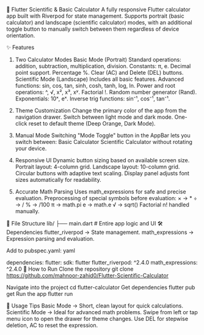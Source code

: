 📱 Flutter Scientific & Basic Calculator
A fully responsive Flutter calculator app built with Riverpod for state management.
Supports portrait (basic calculator) and landscape (scientific calculator) modes, with an additional toggle button to manually switch between them regardless of device orientation.

✨ Features
1. Two Calculator Modes
Basic Mode (Portrait)
Standard operations: addition, subtraction, multiplication, division.
Constants: π, e.
Decimal point support.
Percentage %.
Clear (AC) and Delete (DEL) buttons.
Scientific Mode (Landscape)
Includes all basic features.
Advanced functions: sin, cos, tan, sinh, cosh, tanh, log, ln.
Power and root operations: ^, √, x², x³, xʸ.
Factorial !.
Random number generator (Rand).
Exponentials: 10ˣ, eˣ.
Inverse trig functions: sin⁻¹, cos⁻¹, tan⁻¹.

2. Theme Customization
Change the primary color of the app from the navigation drawer.
Switch between light mode and dark mode.
One-click reset to default theme (Deep Orange, Dark Mode).

3. Manual Mode Switching
"Mode Toggle" button in the AppBar lets you switch between:
Basic Calculator
Scientific Calculator
without rotating your device.

4. Responsive UI
Dynamic button sizing based on available screen size.
Portrait layout: 4-column grid.
Landscape layout: 10-column grid.
Circular buttons with adaptive text scaling.
Display panel adjusts font sizes automatically for readability.

5. Accurate Math Parsing
Uses math_expressions for safe and precise evaluation.
Preprocessing of special symbols before evaluation:
× → *
÷ → /
% → /100
π → math.pi
e → math.e
√ → sqrt()
Factorial n! handled manually.


📂 File Structure
lib/
├── main.dart # Entire app logic and UI
🛠️ Dependencies
flutter_riverpod → State management.
math_expressions → Expression parsing and evaluation.

Add to pubspec.yaml:
yaml

dependencies:
  flutter:
    sdk: flutter
  flutter_riverpod: ^2.4.0
  math_expressions: ^2.4.0
🚀 How to Run
Clone the repository
git clone https://github.com/mahnoor-zahid0/Flutter-Scientific-Calculator

Navigate into the project
cd flutter-calculator
Get dependencies
flutter pub get
Run the app
flutter run

🎯 Usage Tips
Basic Mode → Short, clean layout for quick calculations.
Scientific Mode → Ideal for advanced math problems.
Swipe from left or tap menu icon to open the drawer for theme changes.
Use DEL for stepwise deletion, AC to reset the expression.